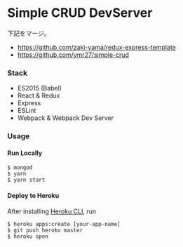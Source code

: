 Simple CRUD DevServer
======================

下記をマージ。
* https://github.com/zaki-yama/redux-express-template
* https://github.com/ymr27/simple-crud

### Stack

* ES2015 (Babel)
* React & Redux
* Express
* ESLint
* Webpack & Webpack Dev Server

### Usage

#### Run Locally

```
$ mongod
$ yarn
$ yarn start
```

#### Deploy to Heroku

After installing [Heroku CLI](https://github.com/heroku/cli), run

```
$ heroku apps:create [your-app-name]
$ git push heroku master
$ heroku open
```

